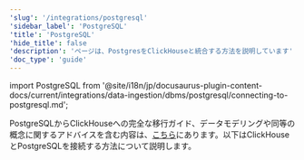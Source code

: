 ```yaml
---
'slug': '/integrations/postgresql'
'sidebar_label': 'PostgreSQL'
'title': 'PostgreSQL'
'hide_title': false
'description': 'ページは、PostgresをClickHouseと統合する方法を説明しています'
'doc_type': 'guide'
---
```


import PostgreSQL from '@site/i18n/jp/docusaurus-plugin-content-docs/current/integrations/data-ingestion/dbms/postgresql/connecting-to-postgresql.md';

PostgreSQLからClickHouseへの完全な移行ガイド、データモデリングや同等の概念に関するアドバイスを含む内容は、[こちら](/migrations/postgresql/overview)にあります。以下はClickHouseとPostgreSQLを接続する方法について説明します。

<PostgreSQL/>
